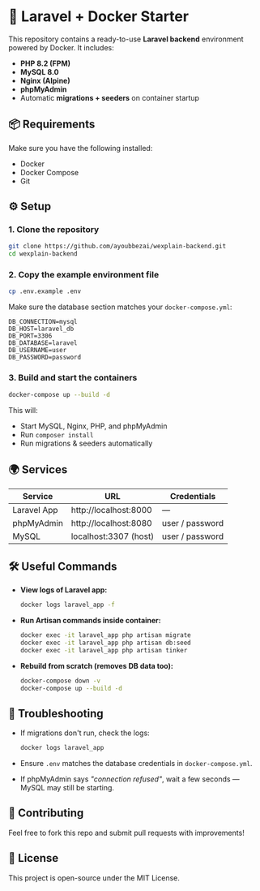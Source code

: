 # 🚀 Laravel + Docker Starter

This repository contains a ready-to-use **Laravel backend** environment powered by Docker. It includes:

* **PHP 8.2 (FPM)**
* **MySQL 8.0**
* **Nginx (Alpine)**
* **phpMyAdmin**
* Automatic **migrations + seeders** on container startup

## 📦 Requirements

Make sure you have the following installed:

* Docker
* Docker Compose
* Git

## ⚙️ Setup

### 1. **Clone the repository**

```bash
git clone https://github.com/ayoubbezai/wexplain-backend.git
cd wexplain-backend
```

### 2. **Copy the example environment file**

```bash
cp .env.example .env
```

Make sure the database section matches your `docker-compose.yml`:

```env
DB_CONNECTION=mysql
DB_HOST=laravel_db
DB_PORT=3306
DB_DATABASE=laravel
DB_USERNAME=user
DB_PASSWORD=password
```

### 3. **Build and start the containers**

```bash
docker-compose up --build -d
```

This will:
* Start MySQL, Nginx, PHP, and phpMyAdmin
* Run `composer install`
* Run migrations & seeders automatically

## 🌍 Services

| Service | URL | Credentials |
|---------|-----|-------------|
| Laravel App | http://localhost:8000 | — |
| phpMyAdmin | http://localhost:8080 | user / password |
| MySQL | localhost:3307 (host) | user / password |

## 🛠 Useful Commands

* **View logs of Laravel app:**
  ```bash
  docker logs laravel_app -f
  ```

* **Run Artisan commands inside container:**
  ```bash
  docker exec -it laravel_app php artisan migrate
  docker exec -it laravel_app php artisan db:seed
  docker exec -it laravel_app php artisan tinker
  ```

* **Rebuild from scratch (removes DB data too):**
  ```bash
  docker-compose down -v
  docker-compose up --build -d
  ```

## 🐛 Troubleshooting

* If migrations don't run, check the logs:
  ```bash
  docker logs laravel_app
  ```

* Ensure `.env` matches the database credentials in `docker-compose.yml`.

* If phpMyAdmin says *"connection refused"*, wait a few seconds — MySQL may still be starting.

## 🤝 Contributing

Feel free to fork this repo and submit pull requests with improvements!

## 📜 License

This project is open-source under the MIT License.
